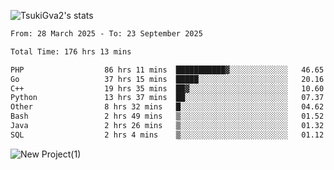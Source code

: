 
![TsukiGva2's stats](https://github-readme-stats.vercel.app/api?username=TsukiGva2&show_icons=true&theme=gruvbox)

<!--START_SECTION:waka-->

```txt
From: 28 March 2025 - To: 23 September 2025

Total Time: 176 hrs 13 mins

PHP                  86 hrs 11 mins  ███████████▓░░░░░░░░░░░░░   46.65 %
Go                   37 hrs 15 mins  █████░░░░░░░░░░░░░░░░░░░░   20.16 %
C++                  19 hrs 35 mins  ██▓░░░░░░░░░░░░░░░░░░░░░░   10.60 %
Python               13 hrs 37 mins  ██░░░░░░░░░░░░░░░░░░░░░░░   07.37 %
Other                8 hrs 32 mins   █░░░░░░░░░░░░░░░░░░░░░░░░   04.62 %
Bash                 2 hrs 49 mins   ▒░░░░░░░░░░░░░░░░░░░░░░░░   01.52 %
Java                 2 hrs 26 mins   ▒░░░░░░░░░░░░░░░░░░░░░░░░   01.32 %
SQL                  2 hrs 4 mins    ▒░░░░░░░░░░░░░░░░░░░░░░░░   01.12 %
```

<!--END_SECTION:waka-->

![New Project(1)](https://github.com/user-attachments/assets/ca397c4b-527a-4830-9802-b71a2622b058)

<!--
![91IYheGYbCL](https://github.com/user-attachments/assets/81d7ee5b-489d-41a0-a545-5872971bd286)
-->
